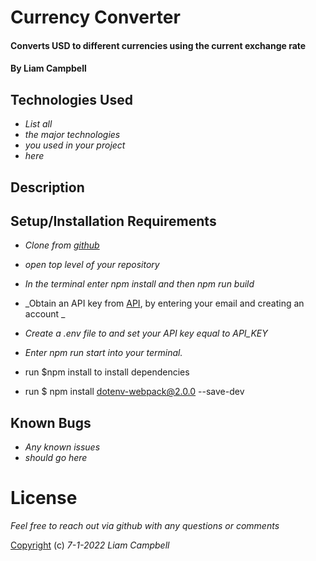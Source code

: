 # Currency Converter

#### Converts USD to different currencies using the current exchange rate

#### By Liam Campbell

## Technologies Used

* _List all_
* _the major technologies_
* _you used in your project_
* _here_

## Description

## Setup/Installation Requirements

* _Clone from [github](https://github.com/lcmpbll/currency-converter)_
* _open top level of your repository_
* _In the terminal enter npm install and then npm run build_
* _Obtain an API key from [API](https://www.exchangerate-api.com/), by entering your email and creating an account _
* _Create a .env file to and set your API key equal to API_KEY_
* _Enter npm run start into your terminal._

* run $npm install to install dependencies
* run $ npm install dotenv-webpack@2.0.0 --save-dev

## Known Bugs

* _Any known issues_
* _should go here_

# License 

_Feel free to reach out via github with any questions or comments_

[Copyright](LICENSE) (c) _7-1-2022_ _Liam Campbell_